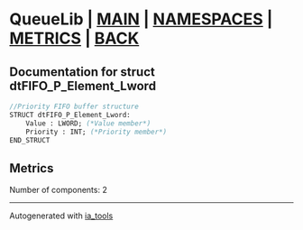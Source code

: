 # QueueLib | [MAIN] | [NAMESPACES] | [METRICS] | [BACK]  

## Documentation for struct dtFIFO_P_Element_Lword  

```pascal
//Priority FIFO buffer structure  
STRUCT dtFIFO_P_Element_Lword:
    Value : LWORD; (*Value member*)
    Priority : INT; (*Priority member*)
END_STRUCT
```

## Metrics  

Number of components: 2  

---
Autogenerated with [ia_tools](https://github.com/tkucic/ia_tools)  

[MAIN]: ../../../../index_st.md
[NAMESPACES]: ../../nsList_st.md
[METRICS]: ../../../metrics_st.md
[BACK]: ../nsMain_st.md
